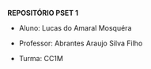 **REPOSITÓRIO PSET 1**

  - Aluno: Lucas do Amaral Mosquéra

  - Professor: Abrantes Araujo Silva Filho

  - Turma: CC1M
